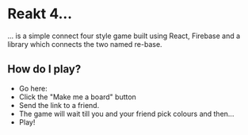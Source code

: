 # Reakt 4...
 ... is a simple connect four style game built using React, Firebase and a library which connects the two named re-base.

## How do I play?

- Go here:
- Click the "Make me a board" button
- Send the link to a friend.
- The game will wait till you and your friend pick colours and then...
- Play!